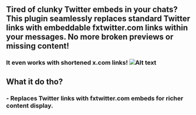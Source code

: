 ## Tired of clunky Twitter embeds in your chats?  This plugin seamlessly replaces standard Twitter links with embeddable fxtwitter.com links within your messages. No more broken previews or missing content!

### It even works with shortened x.com links! ![Alt text](https://cdn.discordapp.com/emojis/1253773521004265552 "DiesOfCringe")
## What it do tho?
### - Replaces Twitter links with fxtwitter.com embeds for richer content display.
